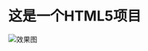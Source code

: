 # 这是一个HTML5项目 
![效果图](https://raw.githubusercontent.com/localhost22/html5-game-Coca-Cola/master/images/p1.png)

